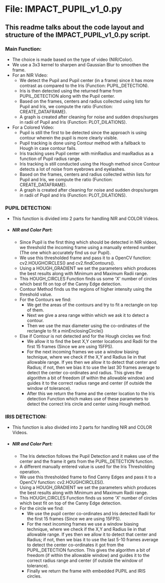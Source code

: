 # **File: IMPACT_PUPIL_v1_0.py**

## This readme talks about the code layout and structure of the IMPACT_PUPIL_v1_0.py script.

### Main Function:
* The choice is made based on the type of video (NIR/Color).
* We use a 3x3 kernel to sharpen and Gaussian Blur to smoothen the frame.
* For an NIR Video:
  * We detect the Pupil and Pupil center (in a frame) since it has more contrast as compared to the Iris (Function: PUPIL_DETECTION).
  * Iris is then detected using the returned frame from PUPIL_DETECTION along with the Pupil center.
  * Based on the frames, centers and radius collected using lists for Pupil and Iris, we compute the ratio (Function: CREATE_DATAFRAME).
  * A graph is created after cleaning for noise and sudden drops/surges in radii of Pupil and Iris (Function: PLOT_DILATIONS).
* For a Colored Video:
  * Pupil is still the first to be detected since the approach is using contour wherein the pupil is more clearly visible.
  * Pupil tracking is done using Contour method with a fallback to Hough in case contour fails.
  * Iris tracking uses Pupil center with minRadius and maxRadius as a function of Pupil radius range.
  * Iris tracking is still conducted using the Hough method since Contour detects a lot of noise from eyebrows and eyelashes.
  * Based on the frames, centers and radius collected within lists for Pupil and Iris, we compute the ratio (Function: CREATE_DATAFRAME).
  * A graph is created after cleaning for noise and sudden drops/surges in radii of Pupil and Iris (Function: PLOT_DILATIONS).


### PUPIL DETECTION:
* This function is divided into 2 parts for handling NIR and COLOR Videos.
* ##### NIR and Color Part:
  * Since Pupil is the first thing which should be detected in NIR videos, we threshold the incoming frame using a manually entered number (The one which accurately find us our Pupil).
  * We use this thresholded frame and pass it to a OpenCV function: cv2.HOUGHCIRCLES() and cv2.findContours().
  * Using a HOUGH_GRADIENT we set the parameters which produces the best results along with Minimum and Maximum Radii range.
  * This HOUGH_CIRCLES Function finds us some 'X' number of circles which best fit on top of the Canny Edge detection.
  * Contour Method finds us the regions of higher intensity using the threshold value.
  * For the Contours we find:
    * We get the areas of the contours and try to fit a rectangle on top of them.
    * Next we give a area range within which we ask it to detect a contour.
    * Then we use the max diameter using the co-ordinates of the rectangle to fit a minEnclosingCircle()
  * Else if Contour is not detected and for the Hough circles we find:
    * We allow it to find the best X,Y center locations and Radii for the first 15 frames (Since we are using 15FPS).
    * For the next incoming frames we use a window biasing technique, where we check if the X,Y and Radius lie in that allowable range. If yes then we allow it to detect that center and Radius; if not, then we bias it to use the last 30 frames average to detect the center co-ordinates and radius. This gives the algorithm a bit of freedom (if within the allowable window) and guides it to the correct radius range and center (if outside the window of tolerance).
    * After this we return the frame and the center location to the Iris detection Function which makes use of these parameters to detect the correct Iris circle and center using Hough method.


### IRIS DETECTION:
* This function is also divided into 2 parts for handling NIR and COLOR Videos.
* ##### NIR and Color Part:
  * The Iris detection follows the Pupil Detection and it makes use of the center and the frame it gets from the PUPIL_DETECTION function.
  * A different manually entered value is used for the Iris Thresholding operation.
  * We use this thresholded frame to find Canny Edges and pass it to a OpenCV function: cv2.HOUGHCIRCLES().
  * Using a HOUGH_GRADIENT we set the parameters which produces the best results along with Minimum and Maximum Radii range.
  * This HOUGH_CIRCLES Function finds us some 'X' number of circles which best fit on top of the Canny Edge detection.
  * For the circle we find:
    * We use the pupil center co-ordinates and Iris detected Radii for the first 15 frames (Since we are using 15FPS).
    * For the next incoming frames we use a window biasing technique, where we check if the X,Y and Radius lie in that allowable range. If yes then we allow it to detect that center and Radius; if not, then we bias it to use the last 5-10 frames average to detect the center co-ordinates it got from the PUPIL_DETECTION function. This gives the algorithm a bit of freedom (if within the allowable window) and guides it to the correct radius range and center (if outside the window of tolerance).
    * Finally we return the frame with embedded PUPIL and IRIS circles.
